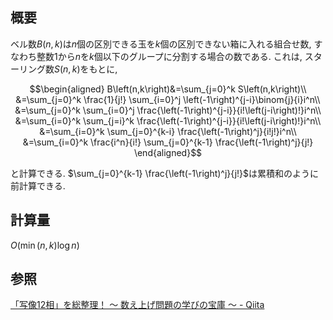 ## 概要
ベル数$B\left(n,k\right)$は$n$個の区別できる玉を$k$個の区別できない箱に入れる組合せ数, すなわち整数$1$から$n$を$k$個以下のグループに分割する場合の数である. これは, スターリング数$S\left(n,k\right)$をもとに,

```math
\begin{aligned}
    B\left(n,k\right)&=\sum_{j=0}^k S\left(n,k\right)\\
    &=\sum_{j=0}^k \frac{1}{j!} \sum_{i=0}^j \left(-1\right)^{j-i}\binom{j}{i}i^n\\
    &=\sum_{j=0}^k \sum_{i=0}^j \frac{\left(-1\right)^{j-i}}{i!\left(j-i\right)!}i^n\\
    &=\sum_{i=0}^k \sum_{j=i}^k \frac{\left(-1\right)^{j-i}}{i!\left(j-i\right)!}i^n\\
    &=\sum_{i=0}^k \sum_{j=0}^{k-i} \frac{\left(-1\right)^j}{i!j!}i^n\\
    &=\sum_{i=0}^k \frac{i^n}{i!} \sum_{j=0}^{k-1} \frac{\left(-1\right)^j}{j!}
\end{aligned}
```

と計算できる. $\sum_{j=0}^{k-1} \frac{\left(-1\right)^j}{j!}$は累積和のように前計算できる.

## 計算量
$O\left(\min\left(n,k\right)\log{n}\right)$

## 参照
[「写像12相」を総整理！ 〜 数え上げ問題の学びの宝庫 〜 - Qiita](https://qiita.com/drken/items/f2ea4b58b0d21621bd51)